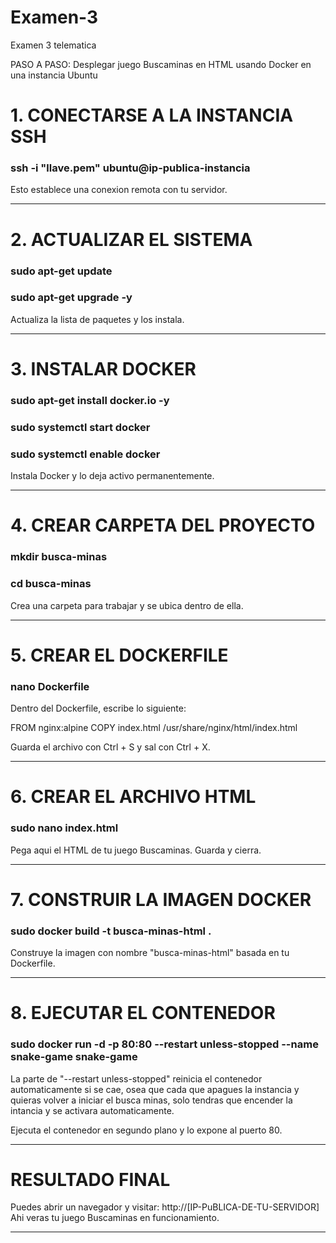 # Examen-3
Examen 3 telematica 

PASO A PASO: Desplegar juego Buscaminas en HTML usando Docker en una instancia Ubuntu

# 1. CONECTARSE A LA INSTANCIA SSH

### ssh -i "llave.pem" ubuntu@ip-publica-instancia

Esto establece una conexion remota con tu servidor.

--------------------------------

# 2. ACTUALIZAR EL SISTEMA

### sudo apt-get update
### sudo apt-get upgrade -y

Actualiza la lista de paquetes y los instala.

------------------------

# 3. INSTALAR DOCKER

### sudo apt-get install docker.io -y
### sudo systemctl start docker
### sudo systemctl enable docker

Instala Docker y lo deja activo permanentemente.

------------------

# 4. CREAR CARPETA DEL PROYECTO

### mkdir busca-minas
### cd busca-minas

Crea una carpeta para trabajar y se ubica dentro de ella.

-----------------------------

# 5. CREAR EL DOCKERFILE

### nano Dockerfile

Dentro del Dockerfile, escribe lo siguiente:

FROM nginx:alpine
COPY index.html /usr/share/nginx/html/index.html

Guarda el archivo con Ctrl + S y sal con Ctrl + X.

----------------------

# 6. CREAR EL ARCHIVO HTML

### sudo nano index.html

Pega aqui el HTML de tu juego Buscaminas. Guarda y cierra.

------------------------

# 7. CONSTRUIR LA IMAGEN DOCKER

### sudo docker build -t busca-minas-html .

Construye la imagen con nombre "busca-minas-html" basada en tu Dockerfile.

-----------------------------

# 8. EJECUTAR EL CONTENEDOR

### sudo docker run -d -p 80:80 --restart unless-stopped --name snake-game snake-game

La parte de "--restart unless-stopped" reinicia el contenedor automaticamente si se cae,
osea que cada que apagues la instancia y quieras volver a iniciar el busca minas, solo tendras que encender la intancia y se activara automaticamente.

Ejecuta el contenedor en segundo plano y lo expone al puerto 80.

-------------------------

# RESULTADO FINAL

Puedes abrir un navegador y visitar: http://[IP-PuBLICA-DE-TU-SERVIDOR]
Ahi veras tu juego Buscaminas en funcionamiento.

---------------

